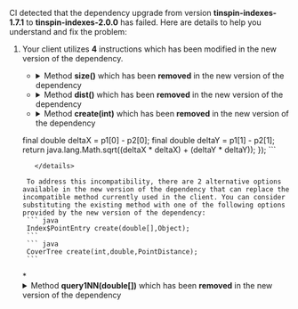 CI detected that the dependency upgrade from version **tinspin-indexes-1.7.1** to **tinspin-indexes-2.0.0** has failed. Here are details to help you understand and fix the problem:
1. Your client utilizes **4** instructions which has been modified in the new version of the dependency.
   * <details>
        <summary>Method <b>size()</b> which has been <b>removed</b> in the new version of the dependency</summary>
            
        * <details>
          <summary>The failure is identified from the logs generated in the build process. </summary>
          
            *   >[[ERROR] /PGS/src/main/java/micycle/pgs/PGS_PointSet.java:[70,53] cannot find symbol](https://github.com/chains-project/breaking-good/actions/runs/8110103454/job/22166641300#step:4:2131)
            *   An error was detected in line 70 which is making use of an outdated API.
             ``` java
             70   tree.size();
            ```

          </details>
            
        To address this incompatibility, there are 2 alternative options available in the new version of the dependency that can replace the incompatible method currently used in the client. You can consider substituting the existing method with one of the following options provided by the new version of the dependency:
        ``` java
        int size();
        ```
        ``` java
        int size();
        ```
     </details>
   * <details>
        <summary>Method <b>dist()</b> which has been <b>removed</b> in the new version of the dependency</summary>
            
        * <details>
          <summary>The failure is identified from the logs generated in the build process. </summary>
          
            *   >[[ERROR] /PGS/src/main/java/micycle/pgs/PGS_PointSet.java:[70,53] cannot find symbol](https://github.com/chains-project/breaking-good/actions/runs/8110103454/job/22166641300#step:4:2131)
            *   An error was detected in line 70 which is making use of an outdated API.
             ``` java
             70   tree.query1NN(coords).dist();
            ```
            *   >[[ERROR] /PGS/src/main/java/micycle/pgs/PGS_PointSet.java:[70,53] cannot find symbol](https://github.com/chains-project/breaking-good/actions/runs/8110103454/job/22166641300#step:4:2131)
            *   An error was detected in line 70 which is making use of an outdated API.
             ``` java
             70   tree.query1NN(coords).dist();
            ```

          </details>
            
        To address this incompatibility, there are 2 alternative options available in the new version of the dependency that can replace the incompatible method currently used in the client. You can consider substituting the existing method with one of the following options provided by the new version of the dependency:
        ``` java
        double dist(double[],double[],double[]);
        ```
        ``` java
        double dist(double[],double[],double[]);
        ```
     </details>
   * <details>
        <summary>Method <b>create(int)</b> which has been <b>removed</b> in the new version of the dependency</summary>
            
        * <details>
          <summary>The failure is identified from the logs generated in the build process. </summary>
          
            *   >[[ERROR] /PGS/src/main/java/micycle/pgs/PGS_Meshing.java:[161,23] cannot find symbol](https://github.com/chains-project/breaking-good/actions/runs/8110103454/job/22166641300#step:4:2140)
            *   An error was detected in line 161 which is making use of an outdated API.
             ``` java
             161   org.tinspin.index.kdtree.KDTree.create(2, (p1, p2) -> {
    final double deltaX = p1[0] - p2[0];
    final double deltaY = p1[1] - p2[1];
    return java.lang.Math.sqrt((deltaX * deltaX) + (deltaY * deltaY));
});
            ```

          </details>
            
        To address this incompatibility, there are 2 alternative options available in the new version of the dependency that can replace the incompatible method currently used in the client. You can consider substituting the existing method with one of the following options provided by the new version of the dependency:
        ``` java
        Index$PointEntry create(double[],Object);
        ```
        ``` java
        CoverTree create(int,double,PointDistance);
        ```
     </details>
   * <details>
        <summary>Method <b>query1NN(double[])</b> which has been <b>removed</b> in the new version of the dependency</summary>
            
        * <details>
          <summary>The failure is identified from the logs generated in the build process. </summary>
          
            *   >[[ERROR] /PGS/src/main/java/micycle/pgs/PGS_CirclePacking.java:[226,31] cannot find symbol](https://github.com/chains-project/breaking-good/actions/runs/8110103454/job/22166641300#step:4:2134)
            *   An error was detected in line 226 which is making use of an outdated API.
             ``` java
             226   tree.query1NN(new double[]{ p.x, p.y, largestR });
            ```
            *   >[[ERROR] /PGS/src/main/java/micycle/pgs/PGS_CirclePacking.java:[226,31] cannot find symbol](https://github.com/chains-project/breaking-good/actions/runs/8110103454/job/22166641300#step:4:2134)
            *   An error was detected in line 226 which is making use of an outdated API.
             ``` java
             226   tree.query1NN(new double[]{ p.x, p.y, largestR });
            ```
            *   >[[ERROR] /PGS/src/main/java/micycle/pgs/PGS_PointSet.java:[70,53] cannot find symbol](https://github.com/chains-project/breaking-good/actions/runs/8110103454/job/22166641300#step:4:2131)
            *   An error was detected in line 70 which is making use of an outdated API.
             ``` java
             70   tree.query1NN(coords);
            ```
            *   >[[ERROR] /PGS/src/main/java/micycle/pgs/PGS_PointSet.java:[70,53] cannot find symbol](https://github.com/chains-project/breaking-good/actions/runs/8110103454/job/22166641300#step:4:2131)
            *   An error was detected in line 70 which is making use of an outdated API.
             ``` java
             70   tree.query1NN(coords);
            ```

          </details>
            
     </details>


